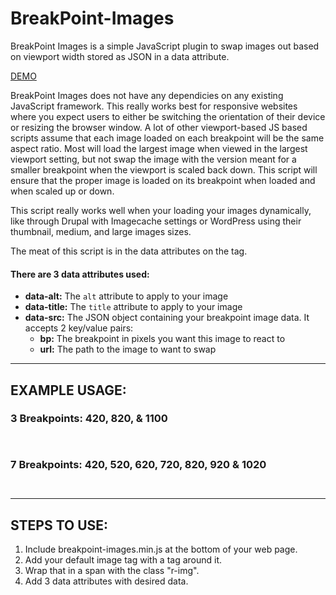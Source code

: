 BreakPoint-Images
=================

BreakPoint Images is a simple JavaScript plugin to swap images out based on viewport width stored as JSON in a data attribute.

<a href="http://codepen.io/tpitre/pen/uAFao">DEMO</a>

BreakPoint Images does not have any dependicies on any existing JavaScript framework. This really works best for responsive websites where you expect users to either be switching the orientation of their device or resizing the browser window. A lot of other viewport-based JS based scripts assume that each image loaded on each breakpoint will be the same aspect ratio. Most will load the largest image when viewed in the largest viewport setting, but not swap the image with the version meant for a smaller breakpoint when the viewport is scaled back down. This script will ensure that the proper image is loaded on its breakpoint when loaded and when scaled up or down.

This script really works well when your loading your images dynamically, like through Drupal with Imagecache settings or WordPress using their thumbnail, medium, and large images sizes.

The meat of this script is in the data attributes on the <code><span></code> tag.

<h4>There are 3 data attributes used:</h4>
<ul>
	<li><strong>data-alt:</strong> The <code>alt</code> attribute to apply to your image</li>
	<li><strong>data-title:</strong> The <code>title</code> attribute to apply to your image</li>
	<li><strong>data-src:</strong> The JSON object containing your breakpoint image data. It accepts 2 key/value pairs:
		<ul>
			<li><strong>bp:</strong> The breakpoint in pixels you want this image to react to</li>
			<li><strong>url:</strong> The path to the image to want to swap</li>
		</ul>
	</li>
</ul>

<hr>

<h2>EXAMPLE USAGE:</h2>

<h3>3 Breakpoints: 420, 820, &amp; 1100</h3>
<code>
<span class="r-img" data-alt="My Alt" data-title="My Title" data-src="[{'bp':'420','url':'http://placehold.it/420x150'},{'bp':'820','url':'http://placehold.it/820x150'},{'bp':'1100','url':'http://placehold.it/1100x150'},]"><noscript><img src="http://placehold.it/1100x150" alt=""></noscript></span>
</code>

<h3>7 Breakpoints: 420, 520, 620, 720, 820, 920 &amp; 1020</h3>
<code>
<span class="r-img" data-alt="My Alt" data-title="My Title" data-src="[{'bp':'420','url':'http://placehold.it/420x150'},{'bp':'520','url':'http://placehold.it/520x150'},{'bp':'620','url':'http://placehold.it/620x150'},{'bp':'720','url':'http://placehold.it/720x150'},{'bp':'820','url':'http://placehold.it/820x150'},{'bp':'920','url':'http://placehold.it/920x150'},{'bp':'1020','url':'http://placehold.it/1020x150',}]"><noscript><img src="http://placehold.it/820x150" alt=""></noscript></span>
</code>

<hr>

<h2>STEPS TO USE:</h2>
<ol>
	<li>Include breakpoint-images.min.js at the bottom of your web page.</li>
	<li>Add your default image tag with a <code><noscript></code> tag around it.</li>
	<li>Wrap that in a span with the class "r-img".</li>
	<li>Add 3 data attributes with desired data.</li>
</ol>